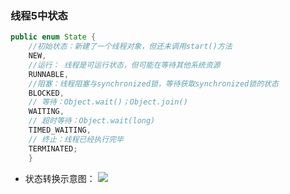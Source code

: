 ###

### 线程5中状态
```java
public enum State {
    //初始状态：新建了一个线程对象，但还未调用start()方法
    NEW,
    //运行： 线程是可运行状态，但可能在等待其他系统资源
    RUNNABLE,
    //阻塞：线程阻塞与synchronized锁，等待获取synchronized锁的状态
    BLOCKED,
    // 等待：Object.wait()；Object.join()
    WAITING,
    // 超时等待：Object.wait(long)
    TIMED_WAITING,
    // 终止：线程已经执行完毕
    TERMINATED;
    }
```
- 状态转换示意图：
  ![](https://raw.githubusercontent.com/Y-Matin/Summary-of-notes/master/images/thread_status.jpg)